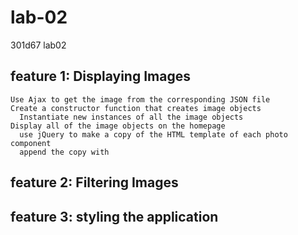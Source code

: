 # lab-02
301d67 lab02
## feature 1: Displaying Images
    Use Ajax to get the image from the corresponding JSON file
    Create a constructor function that creates image objects
      Instantiate new instances of all the image objects
    Display all of the image objects on the homepage
      use jQuery to make a copy of the HTML template of each photo component
      append the copy with 
## feature 2: Filtering Images
  
## feature 3: styling the application

